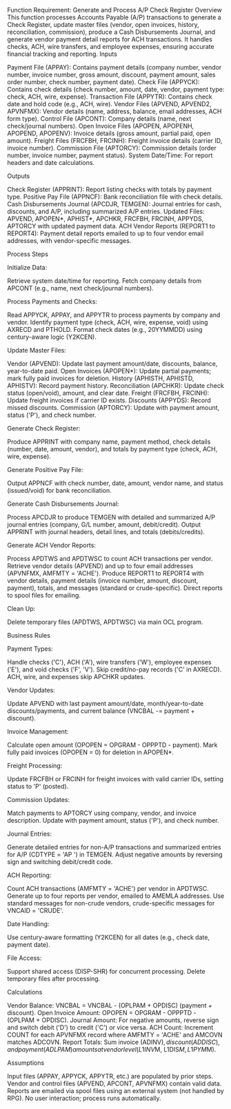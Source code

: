 Function Requirement: Generate and Process A/P Check Register
Overview
This function processes Accounts Payable (A/P) transactions to generate a Check Register, update master files (vendor, open invoices, history, reconciliation, commission), produce a Cash Disbursements Journal, and generate vendor payment detail reports for ACH transactions. It handles checks, ACH, wire transfers, and employee expenses, ensuring accurate financial tracking and reporting.
Inputs

Payment File (APPAY): Contains payment details (company number, vendor number, invoice number, gross amount, discount, payment amount, sales order number, check number, payment date).
Check File (APPYCK): Contains check details (check number, amount, date, vendor, payment type: check, ACH, wire, expense).
Transaction File (APPYTR): Contains check date and hold code (e.g., ACH, wire).
Vendor Files (APVEND, APVEND2, APVNFMX): Vendor details (name, address, balance, email addresses, ACH form type).
Control File (APCONT): Company details (name, next check/journal numbers).
Open Invoice Files (APOPEN, APOPENH, APOPEND, APOPENV): Invoice details (gross amount, partial paid, open amount).
Freight Files (FRCFBH, FRCINH): Freight invoice details (carrier ID, invoice number).
Commission File (APTORCY): Commission details (order number, invoice number, payment status).
System Date/Time: For report headers and date calculations.

Outputs

Check Register (APPRINT): Report listing checks with totals by payment type.
Positive Pay File (APPNCF): Bank reconciliation file with check details.
Cash Disbursements Journal (APCDJR, TEMGEN): Journal entries for cash, discounts, and A/P, including summarized A/P entries.
Updated Files: APVEND, APOPEN*, APHIST*, APCHKR, FRCFBH, FRCINH, APPYDS, APTORCY with updated payment data.
ACH Vendor Reports (REPORT1 to REPORT4): Payment detail reports emailed to up to four vendor email addresses, with vendor-specific messages.

Process Steps

Initialize Data:

Retrieve system date/time for reporting.
Fetch company details from APCONT (e.g., name, next check/journal numbers).


Process Payments and Checks:

Read APPYCK, APPAY, and APPYTR to process payments by company and vendor.
Identify payment type (check, ACH, wire, expense, void) using AXRECD and PTHOLD.
Format check dates (e.g., 20YYMMDD) using century-aware logic (Y2KCEN).


Update Master Files:

Vendor (APVEND): Update last payment amount/date, discounts, balance, year-to-date paid.
Open Invoices (APOPEN*): Update partial payments; mark fully paid invoices for deletion.
History (APHISTH, APHISTD, APHISTV): Record payment history.
Reconciliation (APCHKR): Update check status (open/void), amount, and clear date.
Freight (FRCFBH, FRCINH): Update freight invoices if carrier ID exists.
Discounts (APPYDS): Record missed discounts.
Commission (APTORCY): Update with payment amount, status ('P'), and check number.


Generate Check Register:

Produce APPRINT with company name, payment method, check details (number, date, amount, vendor), and totals by payment type (check, ACH, wire, expense).


Generate Positive Pay File:

Output APPNCF with check number, date, amount, vendor name, and status (issued/void) for bank reconciliation.


Generate Cash Disbursements Journal:

Process APCDJR to produce TEMGEN with detailed and summarized A/P journal entries (company, G/L number, amount, debit/credit).
Output APPRINT with journal headers, detail lines, and totals (debits/credits).


Generate ACH Vendor Reports:

Process APDTWS and APDTWSC to count ACH transactions per vendor.
Retrieve vendor details (APVEND) and up to four email addresses (APVNFMX, AMFMTY = 'ACHE').
Produce REPORT1 to REPORT4 with vendor details, payment details (invoice number, amount, discount, payment), totals, and messages (standard or crude-specific).
Direct reports to spool files for emailing.


Clean Up:

Delete temporary files (APDTWS, APDTWSC) via main OCL program.



Business Rules

Payment Types:

Handle checks ('C'), ACH ('A'), wire transfers ('W'), employee expenses ('E'), and void checks ('F', 'V').
Skip credit/no-pay records ('C' in AXRECD).
ACH, wire, and expenses skip APCHKR updates.


Vendor Updates:

Update APVEND with last payment amount/date, month/year-to-date discounts/payments, and current balance (VNCBAL -= payment + discount).


Invoice Management:

Calculate open amount (OPOPEN = OPGRAM - OPPPTD - payment).
Mark fully paid invoices (OPOPEN = 0) for deletion in APOPEN*.


Freight Processing:

Update FRCFBH or FRCINH for freight invoices with valid carrier IDs, setting status to 'P' (posted).


Commission Updates:

Match payments to APTORCY using company, vendor, and invoice description.
Update with payment amount, status ('P'), and check number.


Journal Entries:

Generate detailed entries for non-A/P transactions and summarized entries for A/P (CDTYPE = 'AP      ') in TEMGEN.
Adjust negative amounts by reversing sign and switching debit/credit code.


ACH Reporting:

Count ACH transactions (AMFMTY = 'ACHE') per vendor in APDTWSC.
Generate up to four reports per vendor, emailed to AMEMLA addresses.
Use standard messages for non-crude vendors, crude-specific messages for VNCAID = 'CRUDE'.


Date Handling:

Use century-aware formatting (Y2KCEN) for all dates (e.g., check date, payment date).


File Access:

Support shared access (DISP-SHR) for concurrent processing.
Delete temporary files after processing.



Calculations

Vendor Balance: VNCBAL = VNCBAL - (OPLPAM + OPDISC) (payment + discount).
Open Invoice Amount: OPOPEN = OPGRAM - OPPPTD - (OPLPAM + OPDISC).
Journal Amount: For negative amounts, reverse sign and switch debit ('D') to credit ('C') or vice versa.
ACH Count: Increment COUNT for each APVNFMX record where AMFMTY = 'ACHE' and AMCOVN matches ADCOVN.
Report Totals: Sum invoice (ADINV$), discount (ADDISC), and payment (ADLPAM) amounts at vendor level (L1INV$M, L1DIS$M, L1PYM$M).

Assumptions

Input files (APPAY, APPYCK, APPYTR, etc.) are populated by prior steps.
Vendor and control files (APVEND, APCONT, APVNFMX) contain valid data.
Reports are emailed via spool files using an external system (not handled by RPG).
No user interaction; process runs automatically.
